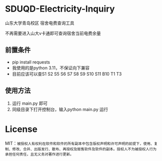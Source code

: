 # SDUQD-Electricity-Inquiry
山东大学青岛校区 宿舍电费查询工具

不再需要进入山大v卡通即可查询宿舍当前电费余量

## 前置条件

- pip install requests
- 我使用的是python 3.11，不保证向下兼容
- 目前应该可以查S1 S2 S5 S6 S7 S8 S9 S10 S11 B10 T1 T3

## 使用方法

1. 运行 main.py 即可
2. 同级目录下打开控制台，输入python main.py 运行

# License

MIT：`被授权人有权利在软件和软件的所有副本中包含版权声明和许可声明的前提下，使用、复制、修改、合并、出版发行、散布、再授权及贩售软件及软件的副本。授权人不为被授权人行为承担任何责任，且无义务对著作进行更新。`

